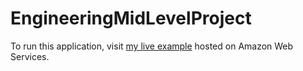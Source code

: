 # EngineeringMidLevelProject

To run this application, visit <a href="http://18.237.87.86/feature_request_app.html" target="_blank">my live example</a> hosted on Amazon Web Services.